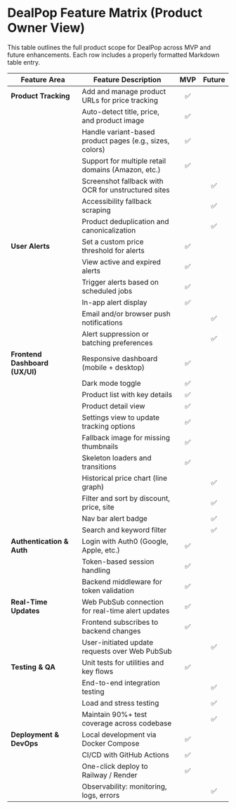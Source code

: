 # DealPop Feature Matrix (Product Owner View)

This table outlines the full product scope for DealPop across MVP and future enhancements. Each row includes a properly formatted Markdown table entry.

| **Feature Area**               | **Feature Description**                                                  | **MVP** | **Future** |
|--------------------------------|---------------------------------------------------------------------------|:------:|:----------:|
| **Product Tracking**           | Add and manage product URLs for price tracking                           | ✅     |            |
|                                | Auto-detect title, price, and product image                              | ✅     |            |
|                                | Handle variant-based product pages (e.g., sizes, colors)                 | ✅     |            |
|                                | Support for multiple retail domains (Amazon, etc.)                       | ✅     |            |
|                                | Screenshot fallback with OCR for unstructured sites                      |        | ✅         |
|                                | Accessibility fallback scraping                                          |        | ✅         |
|                                | Product deduplication and canonicalization                               |        | ✅         |
| **User Alerts**                | Set a custom price threshold for alerts                                  | ✅     |            |
|                                | View active and expired alerts                                           | ✅     |            |
|                                | Trigger alerts based on scheduled jobs                                   | ✅     |            |
|                                | In-app alert display                                                     | ✅     |            |
|                                | Email and/or browser push notifications                                  |        | ✅         |
|                                | Alert suppression or batching preferences                                |        | ✅         |
| **Frontend Dashboard (UX/UI)** | Responsive dashboard (mobile + desktop)                                  | ✅     |            |
|                                | Dark mode toggle                                                         | ✅     |            |
|                                | Product list with key details                                            | ✅     |            |
|                                | Product detail view                                                      | ✅     |            |
|                                | Settings view to update tracking options                                 | ✅     |            |
|                                | Fallback image for missing thumbnails                                    | ✅     |            |
|                                | Skeleton loaders and transitions                                         | ✅     |            |
|                                | Historical price chart (line graph)                                      |        | ✅         |
|                                | Filter and sort by discount, price, site                                 |        | ✅         |
|                                | Nav bar alert badge                                                      |        | ✅         |
|                                | Search and keyword filter                                                |        | ✅         |
| **Authentication & Auth**      | Login with Auth0 (Google, Apple, etc.)                                   | ✅     |            |
|                                | Token-based session handling                                             | ✅     |            |
|                                | Backend middleware for token validation                                  | ✅     |            |
| **Real-Time Updates**          | Web PubSub connection for real-time alert updates                        | ✅     |            |
|                                | Frontend subscribes to backend changes                                   | ✅     |            |
|                                | User-initiated update requests over Web PubSub                           |        | ✅         |
| **Testing & QA**               | Unit tests for utilities and key flows                                   | ✅     |            |
|                                | End-to-end integration testing                                           |        | ✅         |
|                                | Load and stress testing                                                  |        | ✅         |
|                                | Maintain 90%+ test coverage across codebase                              |        | ✅         |
| **Deployment & DevOps**        | Local development via Docker Compose                                     | ✅     |            |
|                                | CI/CD with GitHub Actions                                                | ✅     |            |
|                                | One-click deploy to Railway / Render                                     | ✅     |            |
|                                | Observability: monitoring, logs, errors                                  |        | ✅         |

